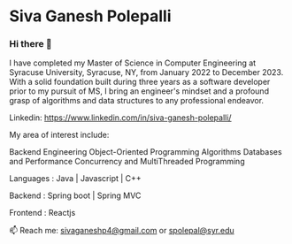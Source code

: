 # Siva Ganesh Polepalli

### Hi there 👋


I have completed my Master of Science in Computer Engineering at Syracuse University, Syracuse, NY, from January 2022 to December 2023. With a solid foundation built during three years as a software developer prior to my pursuit of MS, I bring an engineer's mindset and a profound grasp of algorithms and data structures to any professional endeavor.

Linkedin: https://www.linkedin.com/in/siva-ganesh-polepalli/

My area of interest include:

Backend Engineering
Object-Oriented Programming
Algorithms
Databases and Performance
Concurrency and MultiThreaded Programming


Languages : Java | Javascript | C++ 

Backend : Spring boot | Spring MVC

Frontend : Reactjs

📫 Reach me: sivaganeshp4@gmail.com or spolepal@syr.edu

